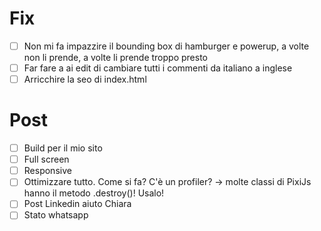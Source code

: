 # Fix
- [ ] Non mi fa impazzire il bounding box di hamburger e powerup, a volte non li prende, a volte li prende troppo presto
- [ ] Far fare a ai edit di cambiare tutti i commenti da italiano a inglese
- [ ] Arricchire la seo di index.html

# Post
- [ ] Build per il mio sito
- [ ] Full screen
- [ ] Responsive
- [ ] Ottimizzare tutto. Come si fa? C'è un profiler? -> molte classi di PixiJs hanno il metodo .destroy()! Usalo!
- [ ] Post Linkedin aiuto Chiara
- [ ] Stato whatsapp